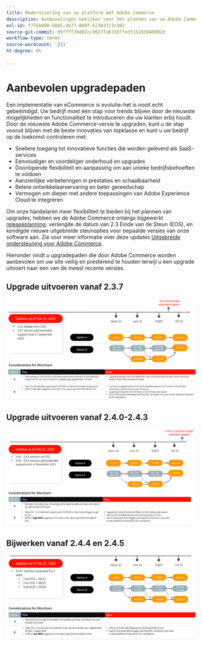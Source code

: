 ```yaml
---
title: Modernisering van uw platform met Adobe Commerce
description: Aanbevelingen bekijken voor het plannen van uw Adobe Commerce-upgrade.
exl-id: f776b000-0085-4b77-860f-623837c3c902
source-git-commit: 95ffff39d82cc9027fa633dffedf15193040802d
workflow-type: tm+mt
source-wordcount: '211'
ht-degree: 0%

---
```


# Aanbevolen upgradepaden

Een implementatie van eCommerce is evolutie-het is nooit echt gebeëindigd. Uw bedrijf moet één stap voor trends blijven door de nieuwste mogelijkheden en functionaliteit te introduceren die uw klanten erbij houdt. Door de nieuwste Adobe Commerce-versie te upgraden, kunt u de stap vooruit blijven met de beste innovaties van topklasse en kunt u uw bedrijf op de toekomst controleren met:

- Snellere toegang tot innovatieve functies die worden geleverd als SaaS-services
- Eenvoudiger en voordeliger onderhoud en upgrades
- Doorlopende flexibiliteit en aanpassing om aan unieke bedrijfsbehoeften te voldoen
- Aanzienlijke verbeteringen in prestaties en schaalbaarheid
- Betere ontwikkelaarservaring en beter gereedschap
- Vermogen om dieper met andere toepassingen van Adobe Experience Cloud te integreren

Om onze handelaren meer flexibiliteit te bieden bij het plannen van upgrades, hebben we de Adobe Commerce onlangs bijgewerkt [releaseplanning](../../release/schedule.md), verlengde de datum van 2.3 Einde van de Steun (EOS), en kondigde nieuwe uitgebreide steunopties voor bepaalde versies van onze software aan. Zie voor meer informatie over deze updates [Uitgebreide ondersteuning voor Adobe Commerce](https://business.adobe.com/blog/the-latest/adobe-announces-expanded-support).

Hieronder vindt u upgradepaden die door Adobe Commerce worden aanbevolen om uw site veilig en presterend te houden terwijl u een upgrade uitvoert naar een van de meest recente versies.

## Upgrade uitvoeren vanaf 2.3.7

![Upgradepad vanaf 2.3.7](../../assets/upgrade-guide/2.3.7.png)

## Upgrade uitvoeren vanaf 2.4.0-2.4.3

![Upgradepad van 2.4.0 tot en met 2.4.3](../../assets/upgrade-guide/2.4.0-2.4.3.png)

## Bijwerken vanaf 2.4.4 en 2.4.5

![Upgradepad van 2.4.4 en 2.4.5](../../assets/upgrade-guide/2.4.4-and-2.4.5.png)
